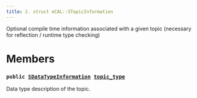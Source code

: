 ```yaml
---
title: 2. struct eCAL::STopicInformation
---
```


Optional compile time information associated with a given topic (necessary for reflection / runtime type checking)

# Members

### `public `[`SDataTypeInformation`](src/content/docs/doxygen/md/zapi-eCAL::SDataTypeInformation.md#d7/d0f/structeCAL_1_1SDataTypeInformation)` `[`topic_type`](#d4/d98/structeCAL_1_1STopicInformation_1ab0943d725a63c41acf329eec3d881866) 

Data type description of the topic.

